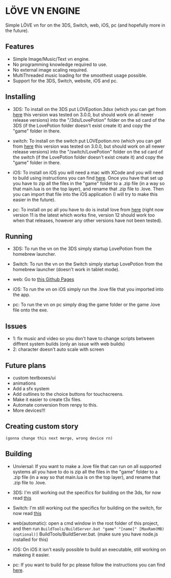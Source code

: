 # LÖVE VN ENGINE

 Simple LÖVE vn for on the 3DS, Switch, web, iOS, pc (and hopefully more in the future).

## Features

- Simple Image/Music/Text vn engine.
- No programming knowledge required to use.
- No external image scaling required.
- MultiThreaded music loading for the smoothest usage possible.
- Support for the 3DS, Switch, website, iOS and pc.

## Installing

- 3DS: To install on the 3DS put LOVEpotion.3dsx (which you can get from [here](https://github.com/lovebrew/lovepotion/releases) this version was tested on 3.0.0, but should work on all newer release versions) into the "/3ds/LovePotion" folder on the sd card of the 3DS (if the LovePotion folder doesn't exist create it) and copy the "game" folder in there.

- switch: To install on the switch put LOVEpotion.nro (which you can get from [here](https://github.com/lovebrew/lovepotion/releases) this version was tested on 3.0.0, but should work on all newer release versions) into the "/switch/LovePotion" folder on the sd card of the switch (if the LovePotion folder doesn't exist create it) and copy the "game" folder in there.

- iOS: To install on iOS you will need a mac with XCode and you will need to build using instructions you can find [here](https://github.com/love2d/love#iOS). Once you have that set up you have to zip all the files in the "game" folder to a .zip file (in a way so that main.lua is on the top layer), and rename that .zip file to .love. Then you can import that file into the iOS application (I will try to make this easier in the future).

- pc: To install on pc all you have to do is install love from [here](https://github.com/love2d/love/releases) (right now version 11 is the latest which works fine, version 12 should work too when that releases, however any other versions have not been tested).

## Running

- 3DS: To run the vn on the 3DS simply startup LovePotion from the homebrew launcher.

- Switch: To run the vn on the Switch simply startup LovePotion from the homebrew launcher (doesn't work in tablet mode).

- web: Go to [this Github Pages](https://easydoor.mine.bz/server/LoveVN/)

- iOS: To run the vn on iOS simply run the .love file that you imported into the app.

- pc: To run the vn on pc simply drag the game folder or the game .love file onto the exe.

## Issues

- 1: fix music and video so you don't have to change scripts between diffrent system builds (only an issue with web builds)
- 2: character doesn't auto scale with screen

## Future plans

- custom textboxes/ui
- animations
- Add a sfx system
- Add outlines to the choice buttons for touchscreens.
- Make it easier to create t3x files.
- Automate conversion from renpy to this.
- More devices!!!

## Creating custom story

`(gonna change this next merge, wrong device rn)`

## Building

- Unviersal: If you want to make a .love file that can run on all supported systems all you have to do is zip all the files in the "game" folder to a .zip file (in a way so that main.lua is on the top layer), and rename that .zip file to .love.

- 3DS: I'm still working out the specifics for building on the 3ds, for now read [this](https://lovebrew.org/bundler/overview)

- Switch: I'm still working out the specifics for building on the switch, for now read [this](https://lovebrew.org/bundler/overview)

- web(automatic): open a cmd window in the root folder of this project, and then run `BuildTools/BuildServer.bat "game" "[name]" [MaxRam(MB)(optional)]` BuildTools/BuildServer.bat. (make sure you have node.js installed for this)

- iOS: On iOS it isn't easily possible to build an executable, still working on makeing it easier.

- pc: If you want to build for pc please follow the instructions you can find [here](https://love2d.org/wiki/Game_Distribution#Creating_a_Windows_Executable).
